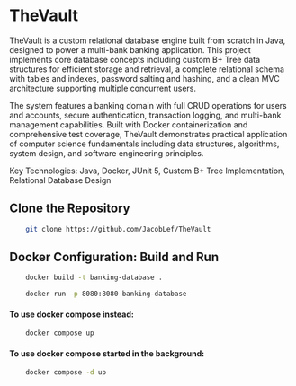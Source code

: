 # TheVault

TheVault is a custom relational database engine built from scratch in Java, designed to power a multi-bank
banking application. This project implements core database concepts including custom B+ Tree data 
structures for efficient storage and retrieval, a complete relational schema with tables and indexes, 
password salting and hashing, and a clean MVC architecture supporting multiple concurrent users.

The system features a banking domain with full CRUD operations for users and accounts, secure 
authentication, transaction logging, and multi-bank management capabilities. Built with Docker 
containerization and comprehensive test coverage, TheVault demonstrates practical application of 
computer science fundamentals including data structures, algorithms, system design, and 
software engineering principles.

Key Technologies: Java, Docker, JUnit 5, Custom B+ Tree Implementation, Relational Database Design

## Clone the Repository
```bash
    git clone https://github.com/JacobLef/TheVault
```

## Docker Configuration: Build and Run
````bash
    docker build -t banking-database .    
````
```bash
    docker run -p 8080:8080 banking-database
```

#### To use docker compose instead:
```bash
    docker compose up
```
#### To use docker compose started in the background:
````bash
    docker compose -d up
````